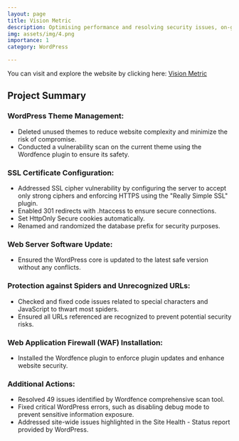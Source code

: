 ```yaml
---
layout: page
title: Vision Metric
description: Optimising performance and resolving security issues, on-going maintainance.
img: assets/img/4.png
importance: 1
category: WordPress

---
```


You can visit and explore the website by clicking here: <a href="https://visionmetric.com/">Vision Metric</a>

<h2>Project Summary</h2>

<h3>WordPress Theme Management:</h3>
<ul>
  <li>Deleted unused themes to reduce website complexity and minimize the risk of compromise.</li>
  <li>Conducted a vulnerability scan on the current theme using the Wordfence plugin to ensure its safety.</li>
</ul>

<h3>SSL Certificate Configuration:</h3>
<ul>
  <li>Addressed SSL cipher vulnerability by configuring the server to accept only strong ciphers and enforcing HTTPS using the "Really Simple SSL" plugin.</li>
  <li>Enabled 301 redirects with .htaccess to ensure secure connections.</li>
  <li>Set HttpOnly Secure cookies automatically.</li>
  <li>Renamed and randomized the database prefix for security purposes.</li>
</ul>

<h3>Web Server Software Update:</h3>
<ul>
  <li>Ensured the WordPress core is updated to the latest safe version without any conflicts.</li>
</ul>

<h3>Protection against Spiders and Unrecognized URLs:</h3>
<ul>
  <li>Checked and fixed code issues related to special characters and JavaScript to thwart most spiders.</li>
  <li>Ensured all URLs referenced are recognized to prevent potential security risks.</li>
</ul>

<h3>Web Application Firewall (WAF) Installation:</h3>
<ul>
  <li>Installed the Wordfence plugin to enforce plugin updates and enhance website security.</li>
</ul>

<h3>Additional Actions:</h3>
<ul>
  <li>Resolved 49 issues identified by Wordfence comprehensive scan tool.</li>
  <li>Fixed critical WordPress errors, such as disabling debug mode to prevent sensitive information exposure.</li>
  <li>Addressed site-wide issues highlighted in the Site Health - Status report provided by WordPress.</li>
</ul>

